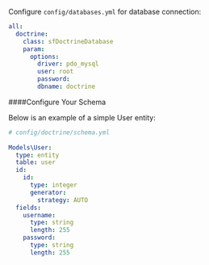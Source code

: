 Configure `config/databases.yml` for database connection:
~~~YAML
all:
  doctrine:
    class: sfDoctrineDatabase
    param:
      options:
        driver: pdo_mysql
        user: root
        password:
        dbname: doctrine
~~~

####Configure Your Schema

Below is an example of a simple User entity:
~~~YAML
# config/doctrine/schema.yml
 
Models\User:
  type: entity
  table: user
  id:
    id:
      type: integer
      generator:
        strategy: AUTO
  fields:
    username:
      type: string
      length: 255
    password:
      type: string
      length: 255
~~~
